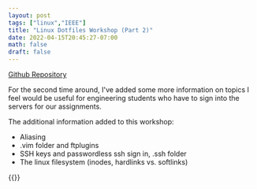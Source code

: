 ```yaml
---
layout: post
tags: ["linux","IEEE"]
title: "Linux Dotfiles Workshop (Part 2)"
date: 2022-04-15T20:45:27-07:00
math: false
draft: false
---
```


[Github Repository](https://github.com/ValenYamamoto/IEEE-Linux_Dotfiles)

For the second time around, I've added some more information on topics I feel
would be useful for engineering students who have to sign into the servers for
our assignments.

The additional information added to this workshop:
* Aliasing
* .vim folder and ftplugins
* SSH keys and passwordless ssh sign in, .ssh folder
* The linux filesystem (inodes, hardlinks vs. softlinks)

{{<gslides src="https://docs.google.com/presentation/d/1G7IINWcxJtHv6aqYYgcn-TyrYP9DQkAXtqx9lttd0CA/embed?start=false&loop=false&delayms=3000">}}
